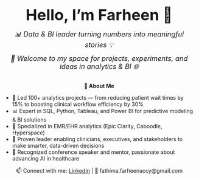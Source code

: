 <p align="center">
  <strong><span style="font-size:40px;">Hello, I’m Farheen 👋</span></strong><br>
  <p align="center">
  <em><span style="font-size:18px;">📊 Data & BI leader turning numbers into meaningful stories 💡</span></em><br>
  <p align="center">
  <em><span style="font-size:18px;">🚀 Welcome to my space for projects, experiments, and ideas in analytics & BI 🌐</span></em><br><br>
</p>

<p align="center">
  <strong>🚀 About Me</strong>
</p>

<ul>
  <li>🌟 Led 100+ analytics projects — from reducing patient wait times by 15% to boosting clinical workflow efficiency by 30%</li>
  <li>📊 Expert in SQL, Python, Tableau, and Power BI for predictive modeling & BI solutions</li>
  <li>🏥 Specialized in EMR/EHR analytics (Epic Clarity, Caboodle, Hyperspace)</li>
  <li>🤝 Proven leader enabling clinicians, executives, and stakeholders to make smarter, data-driven decisions</li>
  <li>🎤 Recognized conference speaker and mentor, passionate about advancing AI in healthcare</li>
</ul>

<p align="center">
  📫 Connect with me: <a href="https://www.linkedin.com/in/fathima-farheen/">LinkedIn</a> | 📧 fathima.farheenaccy@gmail.com
</p>
